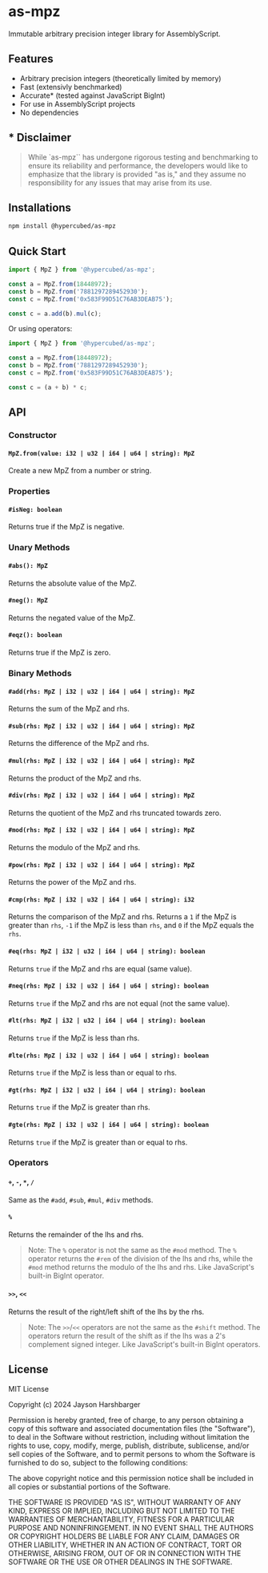 # as-mpz

Immutable arbitrary precision integer library for AssemblyScript.

## Features

- Arbitrary precision integers (theoretically limited by memory)
- Fast (extensivly benchmarked)
- Accurate\* (tested against JavaScript BigInt)
- For use in AssemblyScript projects
- No dependencies

## \* Disclaimer

> While `as-mpz`` has undergone rigorous testing and benchmarking to ensure its reliability and performance, the developers would like to emphasize that the library is provided "as is," and they assume no responsibility for any issues that may arise from its use.

## Installations

```sh
npm install @hypercubed/as-mpz
```

## Quick Start

```ts
import { MpZ } from '@hypercubed/as-mpz';

const a = MpZ.from(18448972);
const b = MpZ.from('7881297289452930');
const c = MpZ.from('0x583F99D51C76AB3DEAB75');

const c = a.add(b).mul(c);
```

Or using operators:

```ts
import { MpZ } from '@hypercubed/as-mpz';

const a = MpZ.from(18448972);
const b = MpZ.from('7881297289452930');
const c = MpZ.from('0x583F99D51C76AB3DEAB75');

const c = (a + b) * c;
```

## API

### Constructor

#### `MpZ.from(value: i32 | u32 | i64 | u64 | string): MpZ`

Create a new MpZ from a number or string.

### Properties

#### `#isNeg: boolean`

Returns true if the MpZ is negative.

### Unary Methods

#### `#abs(): MpZ`

Returns the absolute value of the MpZ.

#### `#neg(): MpZ`

Returns the negated value of the MpZ.

#### `#eqz(): boolean`

Returns true if the MpZ is zero.

### Binary Methods

#### `#add(rhs: MpZ | i32 | u32 | i64 | u64 | string): MpZ`

Returns the sum of the MpZ and rhs.

#### `#sub(rhs: MpZ | i32 | u32 | i64 | u64 | string): MpZ`

Returns the difference of the MpZ and rhs.

#### `#mul(rhs: MpZ | i32 | u32 | i64 | u64 | string): MpZ`

Returns the product of the MpZ and rhs.

#### `#div(rhs: MpZ | i32 | u32 | i64 | u64 | string): MpZ`

Returns the quotient of the MpZ and rhs truncated towards zero.

#### `#mod(rhs: MpZ | i32 | u32 | i64 | u64 | string): MpZ`

Returns the modulo of the MpZ and rhs.

#### `#pow(rhs: MpZ | i32 | u32 | i64 | u64 | string): MpZ`

Returns the power of the MpZ and rhs.

#### `#cmp(rhs: MpZ | i32 | u32 | i64 | u64 | string): i32`

Returns the comparison of the MpZ and rhs. Returns a `1` if the MpZ is greater than `rhs`, `-1` if the MpZ is less than `rhs`, and `0` if the MpZ equals the `rhs`.

#### `#eq(rhs: MpZ | i32 | u32 | i64 | u64 | string): boolean`

Returns `true` if the MpZ and rhs are equal (same value).

#### `#neq(rhs: MpZ | i32 | u32 | i64 | u64 | string): boolean`

Returns `true` if the MpZ and rhs are not equal (not the same value).

#### `#lt(rhs: MpZ | i32 | u32 | i64 | u64 | string): boolean`

Returns `true` if the MpZ is less than rhs.

#### `#lte(rhs: MpZ | i32 | u32 | i64 | u64 | string): boolean`

Returns `true` if the MpZ is less than or equal to rhs.

#### `#gt(rhs: MpZ | i32 | u32 | i64 | u64 | string): boolean`

Returns `true` if the MpZ is greater than rhs.

#### `#gte(rhs: MpZ | i32 | u32 | i64 | u64 | string): boolean`

Returns `true` if the MpZ is greater than or equal to rhs.

### Operators

#### `+`, `-`, `*`, `/`

Same as the `#add`, `#sub`, `#mul`, `#div` methods.

#### `%`

Returns the remainder of the lhs and rhs.

> Note: The `%` operator is not the same as the `#mod` method. The `%` operator returns the `#rem` of the division of the lhs and rhs, while the `#mod` method returns the modulo of the lhs and rhs.  Like JavaScript's built-in BigInt operator.

#### `>>`, `<<`

Returns the result of the right/left shift of the lhs by the rhs.

> Note: The `>>`/`<<` operators are not the same as the `#shift` method. The operators return the result of the shift as if the lhs was a 2's complement signed integer.  Like JavaScript's built-in BigInt operators.

## License

MIT License

Copyright (c) 2024 Jayson Harshbarger

Permission is hereby granted, free of charge, to any person obtaining a copy of this software and associated documentation files (the "Software"), to deal in the Software without restriction, including without limitation the rights to use, copy, modify, merge, publish, distribute, sublicense, and/or sell copies of the Software, and to permit persons to whom the Software is furnished to do so, subject to the following conditions:

The above copyright notice and this permission notice shall be included in all copies or substantial portions of the Software.

THE SOFTWARE IS PROVIDED "AS IS", WITHOUT WARRANTY OF ANY KIND, EXPRESS OR IMPLIED, INCLUDING BUT NOT LIMITED TO THE WARRANTIES OF MERCHANTABILITY, FITNESS FOR A PARTICULAR PURPOSE AND NONINFRINGEMENT. IN NO EVENT SHALL THE AUTHORS OR COPYRIGHT HOLDERS BE LIABLE FOR ANY CLAIM, DAMAGES OR OTHER LIABILITY, WHETHER IN AN ACTION OF CONTRACT, TORT OR OTHERWISE, ARISING FROM, OUT OF OR IN CONNECTION WITH THE SOFTWARE OR THE USE OR OTHER DEALINGS IN THE SOFTWARE.
